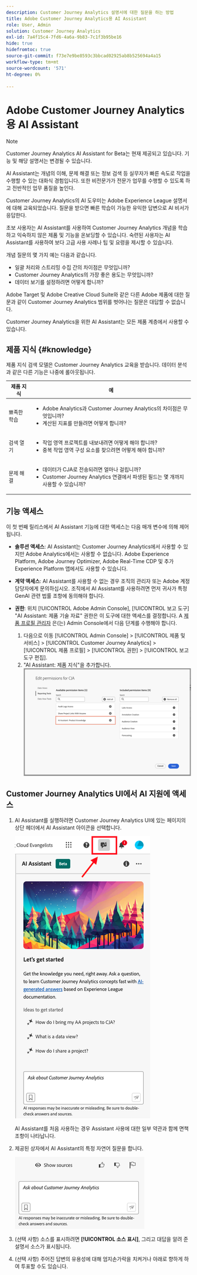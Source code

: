 ```yaml
---
description: Customer Journey Analytics 설명서에 대한 질문을 하는 방법
title: Adobe Customer Journey Analytics용 AI Assistant
role: User, Admin
solution: Customer Journey Analytics
exl-id: 7a4f15c4-7fd6-4a6a-9b83-7c1f3b95be16
hide: true
hidefromtoc: true
source-git-commit: f73e7e9be8593c3bbcad02925ab8b525694a4a15
workflow-type: tm+mt
source-wordcount: '571'
ht-degree: 0%

---
```



# Adobe Customer Journey Analytics용 AI Assistant

>[!NOTE]
>
>Customer Journey Analytics AI Assistant for Beta는 현재 제공되고 있습니다. 기능 및 해당 설명서는 변경될 수 있습니다.

AI Assistant는 개념의 이해, 문제 해결 또는 정보 검색 등 실무자가 빠른 속도로 작업을 수행할 수 있는 대화식 경험입니다. 또한 비전문가가 전문가 업무를 수행할 수 있도록 하고 전반적인 업무 품질을 높인다.

Customer Journey Analytics의 AI 도우미는 Adobe Experience League 설명서에 대해 교육되었습니다. 질문을 받으면 빠른 학습이 가능한 유익한 답변으로 AI 비서가 응답한다.

초보 사용자는 AI Assistant를 사용하여 Customer Journey Analytics 개념을 학습하고 익숙하지 않은 제품 및 기능을 온보딩할 수 있습니다. 숙련된 사용자는 AI Assistant를 사용하여 보다 고급 사용 사례나 팁 및 요령을 제시할 수 있습니다.

개념 질문의 몇 가지 예는 다음과 같습니다.

* 일괄 처리와 스트리밍 수집 간의 차이점은 무엇입니까?
* Customer Journey Analytics의 가장 좋은 용도는 무엇입니까?
* 데이터 보기를 설정하려면 어떻게 합니까?

Adobe Target 및 Adobe Creative Cloud Suite와 같은 다른 Adobe 제품에 대한 질문과 같이 Customer Journey Analytics 범위를 벗어나는 질문은 대답할 수 없습니다.

Customer Journey Analytics을 위한 AI Assistant는 모든 제품 계층에서 사용할 수 있습니다.

## 제품 지식 {#knowledge}

제품 지식 검색 모델은 Customer Journey Analytics 교육을 받습니다. 데이터 분석과 같은 다른 기능은 나중에 롤아웃됩니다.

| 제품 지식 | 예 |
| --- | --- |
| 뾰족한 학습 | <ul><li>Adobe Analytics과 Customer Journey Analytics의 차이점은 무엇입니까?</li><li>계산된 지표를 만들려면 어떻게 합니까?</li></ul> |
| 검색 열기 | <ul><li>작업 영역 프로젝트를 내보내려면 어떻게 해야 합니까?</li><li>중복 작업 영역 구성 요소를 찾으려면 어떻게 해야 합니까?</li></ul> |
| 문제 해결 | <ul><li>데이터가 CJA로 전송되려면 얼마나 걸립니까?</li><li>Customer Journey Analytics 연결에서 파생된 필드는 몇 개까지 사용할 수 있습니까?</li></ul> |

## 기능 액세스

이 첫 번째 릴리스에서 AI Assistant 기능에 대한 액세스는 다음 매개 변수에 의해 제어됩니다.

* **솔루션 액세스**: AI Assistant는 Customer Journey Analytics에서 사용할 수 있지만 Adobe Analytics에서는 사용할 수 없습니다. Adobe Experience Platform, Adobe Journey Optimizer, Adobe Real-Time CDP 및 추가 Experience Platform 앱에서도 사용할 수 있습니다.

* **계약 액세스**: AI Assistant를 사용할 수 없는 경우 조직의 관리자 또는 Adobe 계정 담당자에게 문의하십시오. 조직에서 AI Assistant를 사용하려면 먼저 귀사가 특정 GenAI 관련 법률 조항에 동의해야 합니다.

* **권한**: 위치 [!UICONTROL Adobe Admin Console], [!UICONTROL 보고 도구] &quot;AI Assistant: 제품 기술 자료&quot; 권한은 이 도구에 대한 액세스를 결정합니다.
A [제품 프로필 관리자](https://helpx.adobe.com/enterprise/using/manage-product-profiles.html) 은(는) Admin Console에서 다음 단계를 수행해야 합니다.
   1. 다음으로 이동 [!UICONTROL Admin Console] > [!UICONTROL 제품 및 서비스] > [!UICONTROL Customer Journey Analytics] > [!UICONTROL 제품 프로필] > [!UICONTROL 권한] > [!UICONTROL 보고 도구 편집].
   1. &quot;AI Assistant: 제품 지식&quot;을 추가합니다.
      ![권한 추가](assets/image.png)

## Customer Journey Analytics UI에서 AI 지원에 액세스

1. AI Assistant를 실행하려면 Customer Journey Analytics UI에 있는 페이지의 상단 헤더에서 AI Assistant 아이콘을 선택합니다.

   ![AI Assistant 아이콘](assets/ai-asst1.png)

   AI Assistant를 처음 사용하는 경우 Assistant 사용에 대한 일부 약관과 함께 면책조항이 나타납니다.

1. 제공된 상자에서 AI Assistant의 특정 자연어 질문을 합니다.

   ![질문 상자](assets/ai-asst2.png)

1. (선택 사항) 소스를 표시하려면 **[!UICONTROL 소스 표시]**, 그리고 대답을 알려 준 설명서 소스가 표시됩니다.

1. (선택 사항) 주어진 답변의 유용성에 대해 엄지손가락을 치켜거나 아래로 향하게 하여 투표할 수도 있습니다.
